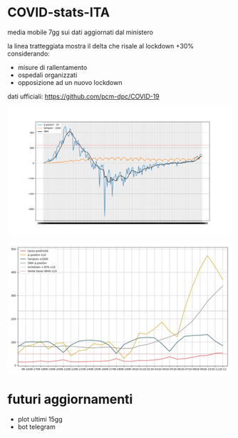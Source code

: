 # COVID-stats-ITA
media mobile 7gg sui dati aggiornati dal ministero

la linea tratteggiata mostra il delta che risale al lockdown +30% considerando:
- misure di rallentamento
- ospedali organizzati
- opposizione ad un nuovo lockdown

dati ufficiali: https://github.com/pcm-dpc/COVID-19

![alt text](Figure_1bhjb.png)

![alt text](Screenshot2.png)

# futuri aggiornamenti
- plot ultimi 15gg
- bot telegram

